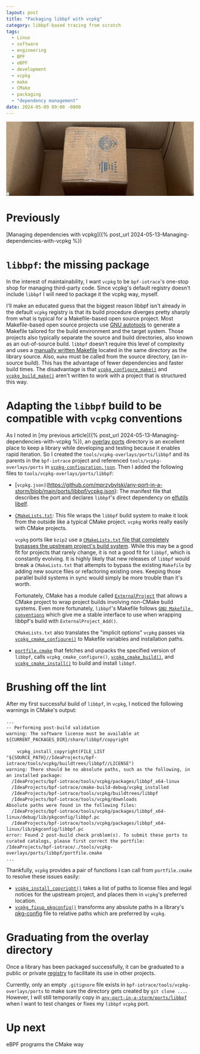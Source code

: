```yaml
---
layout: post
title: "Packaging libbpf with vcpkg"
category: libbpf-based tracing from scratch
tags: 
  - Linux
  - software
  - engineering
  - BPF
  - eBPF
  - development
  - vcpkg
  - make
  - CMake
  - packaging
  - "dependency management"
date: 2024-05-09 09:00 -0800
---
```

![Box in a box](/images/box_in_a_box.JPG)
# Previously
[Managing dependencies with vcpkg]({% post_url 2024-05-13-Managing-dependencies-with-vcpkg %})
# `libbpf`: the missing package
In the interest of maintainability, I want `vcpkg` to be `bpf-iotrace`'s one-stop shop for managing third-party code.
Since vcpkg's default registry doesn't include `libbpf` I will need to package it the vcpkg way, myself.

I'll make an educated guess that the biggest reason libbpf isn't already in the default `vcpkg` registry is that its
build procedure diverges pretty sharply from what is typical for a Makefile-based open source project.
Most Makefile-based open source projects use
[GNU autotools](https://www.gnu.org/software/automake/manual/html_node/Autotools-Introduction.html)
to generate a Makefile tailored for the build environment and the target system.
Those projects also typically separate the source and build directories, also known as an out-of-source build.
`libbpf` doesn't require this level of complexity
and uses a [manually written Makefile](https://github.com/libbpf/libbpf/blob/master/src/Makefile)
located in the same directory as the library source.
Also, `make` must be called from the source directory, (an in-source build).
This has the advantage of fewer dependencies and faster build times.
The disadvantage is that
[`vcpkg_configure_make()`](https://learn.microsoft.com/en-us/vcpkg/maintainers/functions/vcpkg_configure_make) and
[`vcpkg_build_make()`](https://learn.microsoft.com/en-us/vcpkg/maintainers/functions/vcpkg_configure_make) aren't
written to work with a project that is structured this way.

# Adapting the `libbpf` build to be compatible with `vcpkg` conventions

As I noted in [my previous article]({% post_url 2024-05-13-Managing-dependencies-with-vcpkg %}),
an [overlay ports](https://learn.microsoft.com/en-us/vcpkg/concepts/overlay-ports) directory is an excellent
place to keep a library while developing and testing because it enables rapid iteration.
So I created the `tools/vcpkg-overlays/ports/libbpf` and its parents in the `bpf-iotrace` project and referenced
`tools/vcpkg-overlays/ports` in
[`vcpkg-configuration.json`](https://github.com/mprzybylski/bpf-iotrace/blob/main/vcpkg-configuration.json).
Then I added the following files to `tools/vcpkg-overlays/ports/libbpf`:

* [`vcpkg.json]`(https://github.com/mprzybylski/any-port-in-a-storm/blob/main/ports/libbpf/vcpkg.json): 
  The manifest file that describes the port and declares `libbpf`'s direct dependency on
  [elfutils libelf](https://sourceware.org/elfutils/).

* [`CMakeLists.txt`](https://github.com/mprzybylski/any-port-in-a-storm/blob/main/ports/libbpf/CMakeLists.txt):
  This file wraps the `libbpf` build system to make it look from the outside like a typical CMake project.
  `vcpkg` works really easily with CMake projects.

  `vcpkg` ports like `bzip2` use a
  [`CMakeLists.txt` file that completely bypasses the upstream project's build system](https://github.com/microsoft/vcpkg/blob/master/ports/bzip2/CMakeLists.txt).
  While this may be a good fit for projects that rarely change, it is not a good fit for `libbpf`,
  which is constantly evolving.  It is highly likely that new releases of `libbpf` would break a `CMakeLists.txt`
  that attempts to bypass the existing `Makefile` by adding new source files or refactoring existing ones.
  Keeping those parallel build systems in sync would simply be more trouble than it's worth.

  Fortunately, CMake has a module called
  [`ExternalProject`](https://cmake.org/cmake/help/latest/module/ExternalProject.html)
  that allows a CMake project to wrap project builds involving non-CMake build systems.
  Even more fortunately, `libbpf`'s Makefile follows
  [`GNU Makefile conventions`](https://www.gnu.org/prep/standards/html_node/Makefile-Conventions.html)
  which give me a stable interface to use when wrapping libbpf's build with `ExternalProject_Add()`.

  `CMakeLists.txt` also translates the "implicit options" `vcpkg` passes via
  [`vcpkg_cmake_configure()`](https://learn.microsoft.com/en-us/vcpkg/maintainers/functions/vcpkg_cmake_configure)
  to Makefile variables and installation paths.

* [`portfile.cmake`](https://github.com/mprzybylski/any-port-in-a-storm/blob/main/ports/libbpf/portfile.cmake) that
  fetches and unpacks the specified version of `libbpf`, calls `vcpkg_cmake_configure()`,
  [`vcpkg_cmake_build()`](https://learn.microsoft.com/en-us/vcpkg/maintainers/functions/vcpkg_cmake_build), and
  [`vcpkg_cmake_install()`](https://learn.microsoft.com/en-us/vcpkg/maintainers/functions/vcpkg_cmake_install) to
  build and install `libbpf`.

# Brushing off the lint
After my first successful build of `libbpf`, in `vcpkg`, I noticed the following warnings in CMake's output:
```text
...
-- Performing post-build validation
warning: The software license must be available at ${CURRENT_PACKAGES_DIR}/share/libbpf/copyright

    vcpkg_install_copyright(FILE_LIST "${SOURCE_PATH}//IdeaProjects/bpf-iotrace/tools/vcpkg/buildtrees/libbpf//LICENSE")
warning: There should be no absolute paths, such as the following, in an installed package:
  /IdeaProjects/bpf-iotrace/tools/vcpkg/packages/libbpf_x64-linux
  /IdeaProjects/bpf-iotrace/cmake-build-debug/vcpkg_installed
  /IdeaProjects/bpf-iotrace/tools/vcpkg/buildtrees/libbpf
  /IdeaProjects/bpf-iotrace/tools/vcpkg/downloads
Absolute paths were found in the following files:
  /IdeaProjects/bpf-iotrace/tools/vcpkg/packages/libbpf_x64-linux/debug/lib/pkgconfig/libbpf.pc
  /IdeaProjects/bpf-iotrace/tools/vcpkg/packages/libbpf_x64-linux/lib/pkgconfig/libbpf.pc
error: Found 2 post-build check problem(s). To submit these ports to curated catalogs, please first correct the portfile: /IdeaProjects/bpf-iotrace/./tools/vcpkg-overlays/ports/libbpf/portfile.cmake
...
```

Thankfully, `vcpkg` provides a pair of functions I can call from `portfile.cmake` to resolve these issues easily:
* [`vcpkg_install_copyright()`](https://learn.microsoft.com/en-us/vcpkg/maintainers/functions/vcpkg_install_copyright)
takes a list of paths to license files and legal notices for the upstream project, and places them in `vcpkg`'s
preferred location.
* [`vcpkg_fixup_pkgconfig()`](https://learn.microsoft.com/en-us/vcpkg/maintainers/functions/vcpkg_fixup_pkgconfig)
transforms any absolute paths in a library's [pkg-config](https://www.freedesktop.org/wiki/Software/pkg-config/)
file to relative paths which are preferred by `vcpkg`.

# Graduating from the overlay directory
Once a library has been packaged successfully, it can be graduated to a public or private
[registry](https://learn.microsoft.com/en-us/vcpkg/maintainers/registries) to facilitate its use in other projects.

Currently, only an empty `.gitignore` file exists in `bpf-iotrace/tools/vcpkg-overlays/ports` to make sure the directory
gets created by `git clone ...`.
However, I will still temporarily copy in
[`any-port-in-a-storm/ports/libbpf`](https://github.com/mprzybylski/any-port-in-a-storm/blob/main/ports/libbpf) when
I want to test changes or fixes my `libbpf` `vcpkg` port.

# Up next
eBPF programs the CMake way